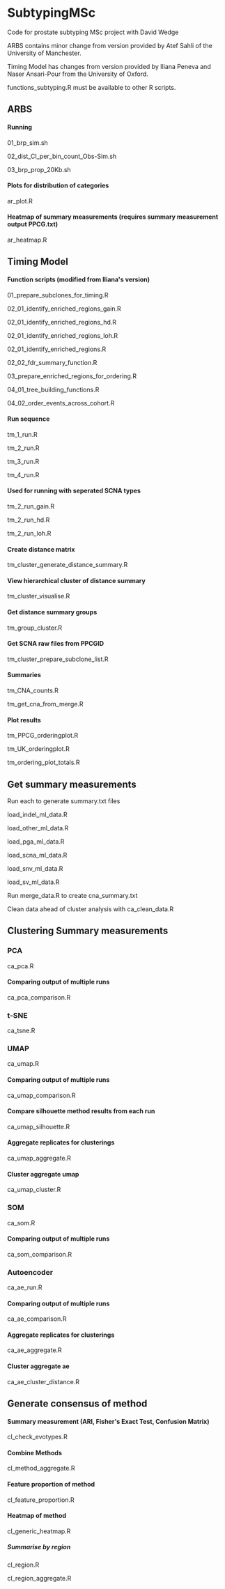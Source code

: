 # SubtypingMSc
Code for prostate subtyping MSc project with David Wedge

ARBS contains minor change from version provided by Atef Sahli of the University of Manchester.

Timing Model has changes from version provided by Iliana Peneva and Naser Ansari-Pour from the University of Oxford. 

functions_subtyping.R must be available to other R scripts.

## ARBS

#### Running
01_brp_sim.sh

02_dist_CI_per_bin_count_Obs-Sim.sh

03_brp_prop_20Kb.sh

#### Plots for distribution of categories
ar_plot.R

#### Heatmap of summary measurements (requires summary measurement output PPCG.txt)
ar_heatmap.R

## Timing Model

#### Function scripts (modified from Iliana's version)
01_prepare_subclones_for_timing.R

02_01_identify_enriched_regions_gain.R

02_01_identify_enriched_regions_hd.R

02_01_identify_enriched_regions_loh.R

02_01_identify_enriched_regions.R

02_02_fdr_summary_function.R

03_prepare_enriched_regions_for_ordering.R

04_01_tree_building_functions.R

04_02_order_events_across_cohort.R


#### Run sequence
tm_1_run.R

tm_2_run.R

tm_3_run.R

tm_4_run.R


#### Used for running with seperated SCNA types
tm_2_run_gain.R

tm_2_run_hd.R

tm_2_run_loh.R


#### Create distance matrix
tm_cluster_generate_distance_summary.R

#### View hierarchical cluster of distance summary
tm_cluster_visualise.R

#### Get distance summary groups
tm_group_cluster.R

#### Get SCNA raw files from PPCGID
tm_cluster_prepare_subclone_list.R

#### Summaries
tm_CNA_counts.R

tm_get_cna_from_merge.R


#### Plot results
tm_PPCG_orderingplot.R

tm_UK_orderingplot.R

tm_ordering_plot_totals.R


## Get summary measurements
Run each to generate summary.txt files

load_indel_ml_data.R
    
load_other_ml_data.R
    
load_pga_ml_data.R
    
load_scna_ml_data.R
    
load_snv_ml_data.R
    
load_sv_ml_data.R

Run merge_data.R to create cna_summary.txt

Clean data ahead of cluster analysis with ca_clean_data.R

## Clustering Summary measurements

### PCA
ca_pca.R

#### Comparing output of multiple runs
ca_pca_comparison.R

### t-SNE
ca_tsne.R

### UMAP
ca_umap.R

#### Comparing output of multiple runs
ca_umap_comparison.R

#### Compare silhouette method results from each run
ca_umap_silhouette.R

#### Aggregate replicates for clusterings
ca_umap_aggregate.R

#### Cluster aggregate umap
ca_umap_cluster.R

### SOM
ca_som.R

#### Comparing output of multiple runs
ca_som_comparison.R

### Autoencoder
ca_ae_run.R

#### Comparing output of multiple runs
ca_ae_comparison.R

#### Aggregate replicates for clusterings
ca_ae_aggregate.R

#### Cluster aggregate ae
ca_ae_cluster_distance.R

## Generate consensus of method

#### Summary measurement (ARI, Fisher's Exact Test, Confusion Matrix)
cl_check_evotypes.R

#### Combine Methods
cl_method_aggregate.R

#### Feature proportion of method
cl_feature_proportion.R

#### Heatmap of method
cl_generic_heatmap.R

##### Summarise by region
cl_region.R

cl_region_aggregate.R
